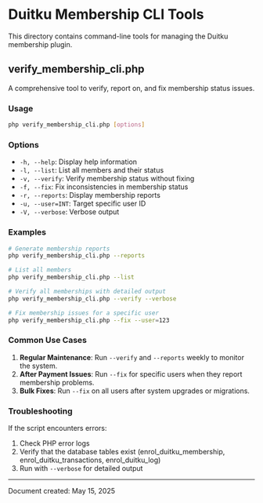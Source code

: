 # Duitku Membership CLI Tools

This directory contains command-line tools for managing the Duitku membership plugin.

## verify_membership_cli.php

A comprehensive tool to verify, report on, and fix membership status issues.

### Usage

```bash
php verify_membership_cli.php [options]
```

### Options

- `-h, --help`: Display help information
- `-l, --list`: List all members and their status
- `-v, --verify`: Verify membership status without fixing
- `-f, --fix`: Fix inconsistencies in membership status
- `-r, --reports`: Display membership reports
- `-u, --user=INT`: Target specific user ID
- `-V, --verbose`: Verbose output

### Examples

```bash
# Generate membership reports
php verify_membership_cli.php --reports

# List all members
php verify_membership_cli.php --list

# Verify all memberships with detailed output
php verify_membership_cli.php --verify --verbose

# Fix membership issues for a specific user
php verify_membership_cli.php --fix --user=123
```

### Common Use Cases

1. **Regular Maintenance**: Run `--verify` and `--reports` weekly to monitor the system.
2. **After Payment Issues**: Run `--fix` for specific users when they report membership problems.
3. **Bulk Fixes**: Run `--fix` on all users after system upgrades or migrations.

### Troubleshooting

If the script encounters errors:

1. Check PHP error logs
2. Verify that the database tables exist (enrol_duitku_membership, enrol_duitku_transactions, enrol_duitku_log)
3. Run with `--verbose` for detailed output

---

Document created: May 15, 2025

